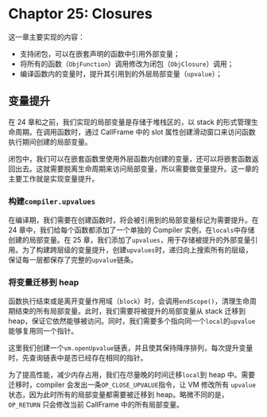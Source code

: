 # Chaptor 25: Closures

这一章主要实现的内容：
- 支持闭包，可以在嵌套声明的函数中引用外部变量；
- 将所有的函数（`ObjFunction`）调用修改为闭包（`ObjClosure`）调用；
- 编译函数内的变量时，提升其引用到的外层局部变量（`upvalue`）；

## 变量提升

在 24 章和之前，我们实现的局部变量是存储于堆栈区的，以 stack 的形式管理生命周期。在调用函数时，通过 CallFrame 中的 slot 属性创建滑动窗口来访问函数执行期间创建的局部变量。

闭包中，我们可以在嵌套函数里使用外层函数内创建的变量，还可以将嵌套函数返回出去。这就需要脱离生命周期来访问局部变量，所以需要做变量提升。这一章的主要工作就是实现变量提升。

### 构建`compiler.upvalues`

在编译期，我们需要在创建函数时，将会被引用到的局部变量标记为需要提升。在 24 章中，我们给每个函数都添加了一个单独的 Compiler 实例，在`locals`中存储创建的局部变量。在 25 章，我们添加了`upvalues`，用于存储被提升的外部变量引用。为了构建跨层级的变量提升，创建`upvalues`时，递归向上搜索所有的层级，保证每一层都保存了完整的`upvalue`链条。

### 将变量迁移到 heap

函数执行结束或是离开变量作用域（`block`）时，会调用`endScope()`，清理生命周期结束的所有局部变量。此时，我们需要将被提升的局部变量从 stack 迁移到 heap，保证它依然能够被访问。同时，我们需要多个指向同一个`local`的`upvalue`能够复用同一个指针。

这里我们创建一个`vm.openUpvalue`链表，并且使其保持降序排列，每次提升变量时，先查询链表中是否已经存在相同的指针。

为了提高性能，减少内存占用，我们在尽量晚的时间迁移`local`到 heap 中。需要迁移时，compiler 会发出一条`OP_CLOSE_UPVALUE`指令，让 VM 修改所有 `upvalue` 状态，因为此时所有的局部变量都需要被迁移到 heap。略微不同的是，`OP_RETURN` 只会修改当前 CallFrame 中的所有局部变量。



